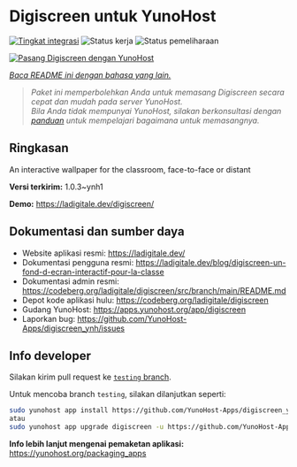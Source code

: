 <!--
N.B.: README ini dibuat secara otomatis oleh <https://github.com/YunoHost/apps/tree/master/tools/readme_generator>
Ini TIDAK boleh diedit dengan tangan.
-->

# Digiscreen untuk YunoHost

[![Tingkat integrasi](https://apps.yunohost.org/badge/integration/digiscreen)](https://ci-apps.yunohost.org/ci/apps/digiscreen/)
![Status kerja](https://apps.yunohost.org/badge/state/digiscreen)
![Status pemeliharaan](https://apps.yunohost.org/badge/maintained/digiscreen)

[![Pasang Digiscreen dengan YunoHost](https://install-app.yunohost.org/install-with-yunohost.svg)](https://install-app.yunohost.org/?app=digiscreen)

*[Baca README ini dengan bahasa yang lain.](./ALL_README.md)*

> *Paket ini memperbolehkan Anda untuk memasang Digiscreen secara cepat dan mudah pada server YunoHost.*  
> *Bila Anda tidak mempunyai YunoHost, silakan berkonsultasi dengan [panduan](https://yunohost.org/install) untuk mempelajari bagaimana untuk memasangnya.*

## Ringkasan

An interactive wallpaper for the classroom, face-to-face or distant


**Versi terkirim:** 1.0.3~ynh1

**Demo:** <https://ladigitale.dev/digiscreen/>
## Dokumentasi dan sumber daya

- Website aplikasi resmi: <https://ladigitale.dev/>
- Dokumentasi pengguna resmi: <https://ladigitale.dev/blog/digiscreen-un-fond-d-ecran-interactif-pour-la-classe>
- Dokumentasi admin resmi: <https://codeberg.org/ladigitale/digiscreen/src/branch/main/README.md>
- Depot kode aplikasi hulu: <https://codeberg.org/ladigitale/digiscreen>
- Gudang YunoHost: <https://apps.yunohost.org/app/digiscreen>
- Laporkan bug: <https://github.com/YunoHost-Apps/digiscreen_ynh/issues>

## Info developer

Silakan kirim pull request ke [`testing` branch](https://github.com/YunoHost-Apps/digiscreen_ynh/tree/testing).

Untuk mencoba branch `testing`, silakan dilanjutkan seperti:

```bash
sudo yunohost app install https://github.com/YunoHost-Apps/digiscreen_ynh/tree/testing --debug
atau
sudo yunohost app upgrade digiscreen -u https://github.com/YunoHost-Apps/digiscreen_ynh/tree/testing --debug
```

**Info lebih lanjut mengenai pemaketan aplikasi:** <https://yunohost.org/packaging_apps>
